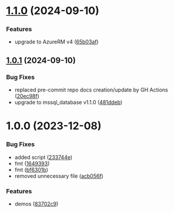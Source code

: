 # [1.1.0](https://github.com/data-platform-hq/terraform-azurerm-wwi-demos/compare/v1.0.1...v1.1.0) (2024-09-10)


### Features

* upgrade to AzureRM v4 ([65b03af](https://github.com/data-platform-hq/terraform-azurerm-wwi-demos/commit/65b03afd9d5a036f5bf0068333314991361c4f8d))

## [1.0.1](https://github.com/data-platform-hq/terraform-azurerm-wwi-demos/compare/v1.0.0...v1.0.1) (2024-09-10)


### Bug Fixes

* replaced pre-commit repo docs creation/update by GH Actions ([20ec98f](https://github.com/data-platform-hq/terraform-azurerm-wwi-demos/commit/20ec98fd177ac215156549df513ea8aa4f02d926))
* upgrade to mssql_database v1.1.0 ([481ddeb](https://github.com/data-platform-hq/terraform-azurerm-wwi-demos/commit/481ddeb7e7ea63293cd5cc07203e5510364e97c5))

# 1.0.0 (2023-12-08)


### Bug Fixes

* added script ([233744e](https://github.com/data-platform-hq/terraform-azurerm-wwi-demos/commit/233744e93f65175a7f6d3bac048c0fe87b934ac0))
* fmt ([1649393](https://github.com/data-platform-hq/terraform-azurerm-wwi-demos/commit/1649393c17abc2714e990ac26046ce45dbec03fe))
* fmt ([bf6301b](https://github.com/data-platform-hq/terraform-azurerm-wwi-demos/commit/bf6301bd28689ca0df90532c7874d39e35156562))
* removed unnecessary file ([acb056f](https://github.com/data-platform-hq/terraform-azurerm-wwi-demos/commit/acb056f6eb44ef8df4cfa5ed82eaa685df7d9227))


### Features

* demos ([83702c9](https://github.com/data-platform-hq/terraform-azurerm-wwi-demos/commit/83702c9b44c66a7ae4aac48c08c424b5dee020cf))
